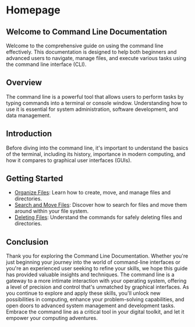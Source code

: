 # Homepage

## Welcome to Command Line Documentation

Welcome to the comprehensive guide on using the command line effectively. This documentation is designed to help both beginners and advanced users to navigate, manage files, and execute various tasks using the command line interface (CLI).

## Overview

The command line is a powerful tool that allows users to perform tasks by typing commands into a terminal or console window. Understanding how to use it is essential for system administration, software development, and data management.

## Introduction

Before diving into the command line, it's important to understand the basics of the terminal, including its history, importance in modern computing, and how it compares to graphical user interfaces (GUIs).

## Getting Started

- [Organize Files](D-organizeFile.md): Learn how to create, move, and manage files and directories.
- [Search and Move Files](De-SearchMove.md): Discover how to search for files and move them around within your file system.
- [Deleting Files](DeletingFiles.md): Understand the commands for safely deleting files and directories.

## Conclusion
Thank you for exploring the Command Line Documentation. Whether you're just 
beginning your journey into the world of command-line interfaces or you're an 
experienced user seeking to refine your skills, we hope this guide has provided 
valuable insights and techniques. The command line is a gateway to a more intimate 
interaction with your operating system, offering a level of precision and control 
that's unmatched by graphical interfaces. As you continue to explore and apply 
these skills, you'll unlock new possibilities in computing, enhance your 
problem-solving capabilities, and open doors to advanced system management and 
development tasks. Embrace the command line as a critical tool in your digital 
toolkit, and let it empower your computing adventures.
